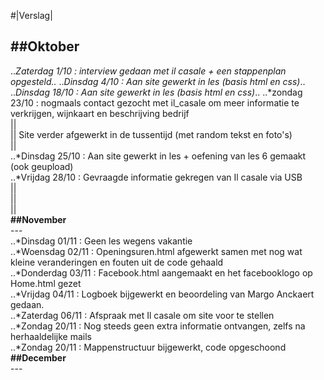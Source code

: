 

#|Verslag|




**##Oktober**
---
..*Zaterdag 1/10 : interview gedaan met il casale + een stappenplan opgesteld..*
..*Dinsdag 4/10 : Aan site gewerkt in les (basis html en css)*..
..*Dinsdag 18/10 :  Aan site gewerkt in les (basis html en css)*..
..*zondag   23/10 : nogmaals contact gezocht met il_casale om meer informatie te verkrijgen, wijnkaart en beschrijving bedrijf
<br> ||
<br> ||      Site verder afgewerkt in de tussentijd (met random tekst en foto's)
<br> ||
<br> ..*Dinsdag 25/10 :  Aan site gewerkt in les + oefening van les 6 gemaakt (ook geupload)
<br> ..*Vrijdag 28/10 : Gevraagde informatie gekregen van Il casale via USB
<br> ||
<br> ||
<br> ||
<br>**##November**
<br>---
<br> ..*Dinsdag 01/11 : Geen les wegens vakantie
<br> ..*Woensdag 02/11 : Openingsuren.html afgewerkt samen met nog wat kleine veranderingen en fouten uit de code gehaald
<br> ..*Donderdag 03/11 : Facebook.html aangemaakt en het facebooklogo op Home.html gezet
<br> ..*Vrijdag 04/11 : Logboek bijgewerkt en beoordeling van Margo Anckaert gedaan. 
<br> ..*Zaterdag 06/11 : Afspraak met Il casale om site voor te stellen
<br> ..*Zondag 20/11 : Nog steeds geen extra informatie ontvangen, zelfs na herhaaldelijke mails
<br> ..*Zondag 20/11 : Mappenstructuur bijgewerkt, code opgeschoond
<br>**##December**
<br>---
<br>
<br>
<br>
<br>


